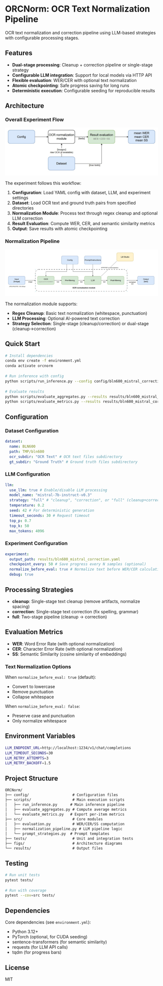 # ORCNorm: OCR Text Normalization Pipeline

OCR text normalization and correction pipeline using LLM-based strategies with configurable processing stages.

## Features

- **Dual-stage processing**: Cleanup + correction pipeline or single-stage strategy
- **Configurable LLM integration**: Support for local models via HTTP API
- **Flexible evaluation**: WER/CER with optional text normalization
- **Atomic checkpointing**: Safe progress saving for long runs
- **Deterministic execution**: Configurable seeding for reproducible results

## Architecture

### Overall Experiment Flow

![Experiment Flow](figs/experiment.jpg)

The experiment follows this workflow:

1. **Configuration**: Load YAML config with dataset, LLM, and experiment settings
2. **Dataset**: Load OCR text and ground truth pairs from specified directories
3. **Normalization Module**: Process text through regex cleanup and optional LLM correction
4. **Result Evaluation**: Compute WER, CER, and semantic similarity metrics
5. **Output**: Save results with atomic checkpointing

### Normalization Pipeline

![Normalization Pipeline](figs/pipeline.jpg)

The normalization module supports:

- **Regex Cleanup**: Basic text normalization (whitespace, punctuation)
- **LLM Processing**: Optional AI-powered text correction
- **Strategy Selection**: Single-stage (cleanup/correction) or dual-stage (cleanup→correction)

## Quick Start

```bash
# Install dependencies
conda env create -f environment.yml
conda activate orcnorm

# Run inference with config
python scripts/run_inference.py --config config/bln600_mistral_correction.yaml

# Evaluate results
python scripts/evaluate_aggregates.py --results results/bln600_mistral_correction.yaml
python scripts/evaluate_metrics.py --results results/bln600_mistral_correction.yaml --out results/metrics.yaml
```

## Configuration

### Dataset Configuration

```yaml
dataset:
  name: BLN600
  path: TMP/bln600
  ocr_subdir: "OCR Text" # OCR text files subdirectory
  gt_subdir: "Ground Truth" # Ground truth files subdirectory
```

### LLM Configuration

```yaml
llm:
  use_llm: true # Enable/disable LLM processing
  model_name: "mistral-7b-instruct-v0.3"
  strategy: "full" # "cleanup", "correction", or "full" (cleanup+correction)
  temperature: 0.2
  seed: 42 # For deterministic generation
  timeout_seconds: 30 # Request timeout
  top_p: 0.7
  top_k: 50
  max_tokens: 4096
```

### Experiment Configuration

```yaml
experiment:
  output_path: results/bln600_mistral_correction.yaml
  checkpoint_every: 50 # Save progress every N samples (optional)
  normalize_before_eval: true # Normalize text before WER/CER calculation
  debug: true
```

## Processing Strategies

- **cleanup**: Single-stage text cleanup (remove artifacts, normalize spacing)
- **correction**: Single-stage text correction (fix spelling, grammar)
- **full**: Two-stage pipeline (cleanup → correction)

## Evaluation Metrics

- **WER**: Word Error Rate (with optional normalization)
- **CER**: Character Error Rate (with optional normalization)
- **SS**: Semantic Similarity (cosine similarity of embeddings)

### Text Normalization Options

When `normalize_before_eval: true` (default):

- Convert to lowercase
- Remove punctuation
- Collapse whitespace

When `normalize_before_eval: false`:

- Preserve case and punctuation
- Only normalize whitespace

## Environment Variables

```bash
LLM_ENDPOINT_URL=http://localhost:1234/v1/chat/completions
LLM_TIMEOUT_SECONDS=30
LLM_RETRY_ATTEMPTS=3
LLM_RETRY_BACKOFF=1.5
```

## Project Structure

```
ORCNorm/
├── config/                    # Configuration files
├── scripts/                   # Main execution scripts
│   ├── run_inference.py      # Main inference pipeline
│   ├── evaluate_aggregates.py # Compute average metrics
│   └── evaluate_metrics.py   # Export per-item metrics
├── src/                       # Core modules
│   ├── evaluation.py          # WER/CER/SS computation
│   ├── normalization_pipeline.py # LLM pipeline logic
│   └── prompt_strategies.py  # Prompt templates
├── tests/                     # Unit and integration tests
├── figs/                      # Architecture diagrams
└── results/                   # Output files
```

## Testing

```bash
# Run unit tests
pytest tests/

# Run with coverage
pytest --cov=src tests/
```

## Dependencies

Core dependencies (see `environment.yml`):

- Python 3.12+
- PyTorch (optional, for CUDA seeding)
- sentence-transformers (for semantic similarity)
- requests (for LLM API calls)
- tqdm (for progress bars)

## License

MIT
